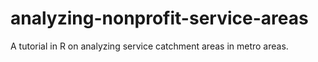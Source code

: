 # analyzing-nonprofit-service-areas
A tutorial in R on analyzing service catchment areas in metro areas.
